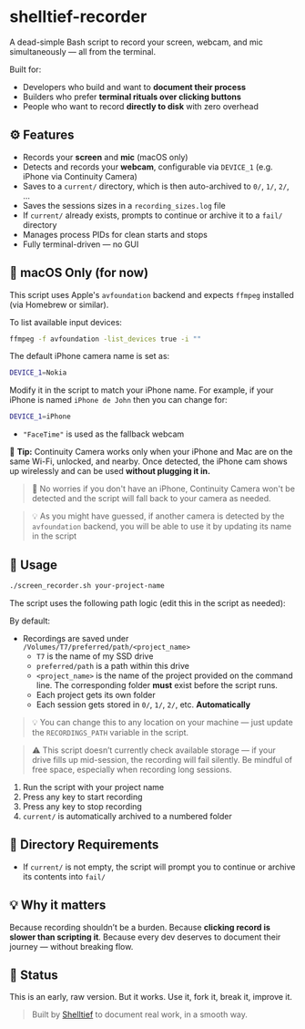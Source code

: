 # shelltief-recorder

A dead-simple Bash script to record your screen, webcam, and mic simultaneously — all from the terminal.

Built for:
- Developers who build and want to **document their process**
- Builders who prefer **terminal rituals over clicking buttons**
- People who want to record **directly to disk** with zero overhead

## ⚙️ Features

- Records your **screen** and **mic** (macOS only)
- Detects and records your **webcam**, configurable via `DEVICE_1` (e.g. iPhone via Continuity Camera)
- Saves to a `current/` directory, which is then auto-archived to `0/`, `1/`, `2/`, ...
- Saves the sessions sizes in a `recording_sizes.log` file
- If `current/` already exists, prompts to continue or archive it to a `fail/` directory
- Manages process PIDs for clean starts and stops
- Fully terminal-driven — no GUI

## 🍏 macOS Only (for now)

This script uses Apple's `avfoundation` backend and expects `ffmpeg` installed (via Homebrew or similar).

To list available input devices:
```bash
ffmpeg -f avfoundation -list_devices true -i ""
```

The default iPhone camera name is set as:

```bash
DEVICE_1=Nokia
```

Modify it in the script to match your iPhone name. For example, if your iPhone is named
`iPhone de John` then you can change for:

```bash
DEVICE_1=iPhone
```

* `"FaceTime"` is used as the fallback webcam

🧠 **Tip:** Continuity Camera works only when your iPhone and Mac are on the same Wi-Fi, unlocked, and nearby. Once detected, the iPhone cam shows up wirelessly and can be used **without plugging it in.**

> :information_desk_person: No worries if you don't have an iPhone, Continuity Camera won't be
detected and the script will fall back to your camera as needed.

> :bulb: As you might have guessed, if another camera is detected by the `avfoundation`
backend, you will be able to use it by updating its name in the script

## 🧪 Usage

```bash
./screen_recorder.sh your-project-name
```


The script uses the following path logic (edit this in the script as needed):

By default:
- Recordings are saved under `/Volumes/T7/preferred/path/<project_name>`
  - `T7` is the name of my SSD drive
  - `preferred/path` is a path within this drive
  - `<project_name>` is the name of the project provided on the command line.
  The corresponding folder **must** exist before the script runs.
  - Each project gets its own folder
  - Each session gets stored in `0/`, `1/`, `2/`, etc. **Automatically**

> :bulb: You can change this to any location on your machine — just update the `RECORDINGS_PATH` variable in the script.

> :warning: This script doesn’t currently check available storage — if your drive fills up
mid-session, the recording will fail silently. Be mindful of free space, especially 
when recording long sessions.


1. Run the script with your project name
2. Press any key to start recording
3. Press any key to stop recording
4. `current/` is automatically archived to a numbered folder

## 📁 Directory Requirements

- If `current/` is not empty, the script will prompt you to continue or archive its contents into `fail/`

## 💡 Why it matters

Because recording shouldn’t be a burden.
Because **clicking record is slower than scripting it**.
Because every dev deserves to document their journey — without breaking flow.

## 🧱 Status

This is an early, raw version. But it works.
Use it, fork it, break it, improve it.

> Built by [Shelltief](https://shelltief.sh) to document real work, in a smooth way.
